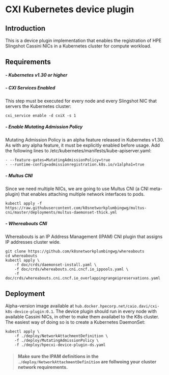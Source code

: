 # CXI Kubernetes device plugin

## Introduction

This is a device plugin implementation that enables the registration of HPE Slingshot Cassini NICs in a Kubernetes cluster for compute workload.

## Requirements

##### - Kubernetes v1.30 or higher

##### - CXI Services Enabled

This step must be executed for every node and every Slingshot NIC that servers the Kubernetes cluster:
```
cxi_service enable -d cxiX -s 1
```

##### - Enable Mutating Admission Policy

Mutating Admission Policy is an alpha feature released in Kubernetes v1.30. As with any alpha feature, it must be explicitly enabled before usage. Add the following lines to /etc/kubernetes/manifests/kube-apiserver.yaml:
```
- --feature-gates=MutatingAdmissionPolicy=true
- --runtime-config=admissionregistration.k8s.io/v1alpha1=true
```

##### - Multus CNI 

Since we need multiple NICs, we are going to use Multus CNI (a CNI meta-plugin) that enables attaching multiple network interfaces to pods.
```
kubectl apply -f https://raw.githubusercontent.com/k8snetworkplumbingwg/multus-cni/master/deployments/multus-daemonset-thick.yml
```

##### - Whereabouts CNI

Whereabouts is an IP Address Management (IPAM) CNI plugin that assigns IP addresses cluster wide.  
```
git clone https://github.com/k8snetworkplumbingwg/whereabouts
cd whereabouts
kubectl apply \
    -f doc/crds/daemonset-install.yaml \
    -f doc/crds/whereabouts.cni.cncf.io_ippools.yaml \
    -f doc/crds/whereabouts.cni.cncf.io_overlappingrangeipreservations.yaml
```

## Deployment

Alpha-version image available at `hub.docker.hpecorp.net/caio.davi/cxi-k8s-device-plugin:0.1`. 
The device plugin should run in every node with available Cassini NICs, in other to make them availabel to the K8s cluster. The easiest way of doing so is to create a Kubernetes DaemonSet:

```
kubectl apply \
    -f ./deploy/NetworkAttachmentDefinition \
    -f ./deploy/MutatingAdmissionPolicy \ 
    -f ./deploy/hpecxi-device-plugin-ds.yaml
```

> #### Make sure the IPAM definitions in the `./deploy/NetworkAttachmentDefinition` are follwoing your cluster network requirements. 
